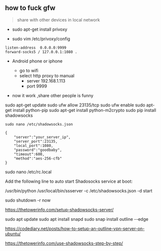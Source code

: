 ## how to fuck gfw 

> share with other devices in local network



- sudo apt-get install privoxy

- sudo vim /etc/privoxy/config 

```shell
listen-address  0.0.0.0:9999
forward-socks5 / 127.0.0.1:1080 .
```



- Android phone or iphone
  - go to wifi
  - select http proxy to manual  
    - server 192.168.1.113
    - port 9999

- now it work ,share other people is funny


sudo apt-get update 
sudo ufw allow 23135/tcp sudo ufw enable
sudo apt-get install python-pip
sudo apt-get install python-m2crypto
sudo pip install shadowsocks

	sudo nano /etc/shadowsocks.json

	{
		"server":"your_server_ip",
		"server_port":23135,
		"local_port":1080,
		"password":"goodbaby",
		"timeout":600,
		"method":"aes-256-cfb"
	}
	
sudo nano /etc/rc.local

Add the following line to auto start Shadosocks service at boot:

/usr/bin/python /usr/local/bin/ssserver -c /etc/shadowsocks.json -d start

sudo shutdown -r now


https://thetowerinfo.com/setup-shadowsocks-server/

sudo apt update
sudo apt install snapd
sudo snap install outline --edge


https://codediary.net/posts/how-to-setup-an-outline-vpn-server-on-ubuntu/

https://thetowerinfo.com/use-shadowsocks-step-by-step/
